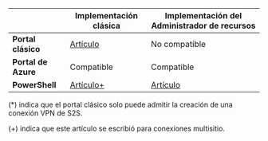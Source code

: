 | | **Implementación clásica** | **Implementación del Administrador de recursos** |
|----------------------------------------|--------------|----------------------|
| **Portal clásico** |[Artículo](../articles/vpn-gateway/vpn-gateway-site-to-site-create.md) | No compatible |
| **Portal de Azure** | Compatible | Compatible |
| **PowerShell** |[Artículo+](..articles/vpn-gateway/vpn-gateway-multi-site.md) | [Artículo](..articles/vpn-gateway/vpn-gateway-create-site-to-site-rm-powershell.md)| 

(*) indica que el portal clásico solo puede admitir la creación de una conexión VPN de S2S.

(+) indica que este artículo se escribió para conexiones multisitio.

<!---HONumber=AcomDC_0323_2016-->